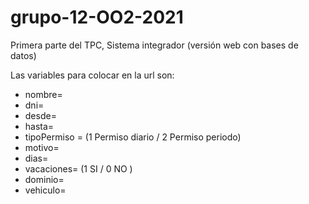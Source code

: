 # grupo-12-OO2-2021
Primera parte del TPC, Sistema integrador (versión web con bases de datos)

Las variables para colocar en la url son:

- nombre=
- dni=
- desde=
- hasta=
- tipoPermiso = (1 Permiso diario / 2 Permiso periodo)
- motivo=
- dias=
- vacaciones= (1 SI / 0 NO )
- dominio=
- vehiculo=
  

